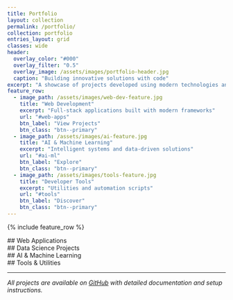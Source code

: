 ```yaml
---
title: Portfolio
layout: collection
permalink: /portfolio/
collection: portfolio
entries_layout: grid
classes: wide
header:
  overlay_color: "#000"
  overlay_filter: "0.5"
  overlay_image: /assets/images/portfolio-header.jpg
  caption: "Building innovative solutions with code"
excerpt: "A showcase of projects developed using modern technologies and AI collaboration"
feature_row:
  - image_path: /assets/images/web-dev-feature.jpg
    title: "Web Development"
    excerpt: "Full-stack applications built with modern frameworks"
    url: "#web-apps"
    btn_label: "View Projects"
    btn_class: "btn--primary"
  - image_path: /assets/images/ai-feature.jpg  
    title: "AI & Machine Learning"
    excerpt: "Intelligent systems and data-driven solutions"
    url: "#ai-ml"
    btn_label: "Explore"
    btn_class: "btn--primary"
  - image_path: /assets/images/tools-feature.jpg
    title: "Developer Tools"
    excerpt: "Utilities and automation scripts"  
    url: "#tools"
    btn_label: "Discover"
    btn_class: "btn--primary"
---
```


{% include feature_row %}

<div id="web-apps"></div>
## Web Applications

<div id="data-science"></div>  
## Data Science Projects

<div id="ai-ml"></div>
## AI & Machine Learning

<div id="tools"></div>
## Tools & Utilities

---

*All projects are available on [GitHub](https://github.com/ristemicev) with detailed documentation and setup instructions.*